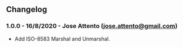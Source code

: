 ## Changelog

### 1.0.0 - 16/8/2020 - Jose Attento (jose.attento@gmail.com)
- Add ISO-8583 Marshal and Unmarshal.
